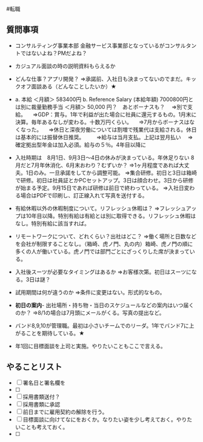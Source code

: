 
#転職
## 質問事項

- コンサルティング事業本部 金融サービス事業部となっているがコンサルタントではないよね？PMだよね？
  
- カジュアル面談の時の説明資料もらえるか
  
- どんな仕事？アプリ開発？
⇒承諾前、入社日も決まってないのでまだ。キックオフ面談ある（どんなことしたいか）★
  
- a. 本給 ＜月額＞ 583400円 b. Reference Salary (本給年額) 7000800円とは別に裁量勤務手当 ＜月額＞ 50,000 円？　あとボーナスも？
　⇒別で支給。
　⇒GDP：賞与。1年で利益が出た場合に社員に還元するもの。1月末に決算。毎年あるなしが変わる。十数万円くらい。
　⇒7月からボーナスはなくなった。
　⇒休日と深夜労働については割増で残業代は支給される。休日は基本的には振替休日推奨。
　　⇒給与は当月支払。上記は翌月払い
　⇒確定拠出型年金は加入必須。給与の５％。4年目以降に
　
　
- 入社時期は　8月1日、9月3日～4日の休みが決まっている。年休足りない
  8月だと7月年休消化、6月末おわり？むずいか？
⇒1ヶ月程度であれば大丈夫。1日のみ。一旦承諾をしてから調整可能。
⇒集合研修。初日と3日は箱崎で研修。初日は社員証とかPCセットアップ。3日は顔合わせ。3日から研修が始まる予定。9月15日であれば研修は前日で終わっている。
⇒入社日変わる場合はPDFで印刷し、訂正線入れて写真を送付する。

- 有給休暇以外の休暇制度について。リフレッシュ休暇は？
⇒フレッシュアップは10年目以降。特別有給は有給とは別に取得できる。リフレッシュ休暇はなし。特別有給に該当すれば。

- リモートワークについて、どれくらい？出社はどこ？
⇒働く場所と日数などを会社が制限することなし。（箱崎、虎ノ門、丸の内）箱崎、虎ノ門の順に多くの人が働いている。虎ノ門では部門ごとにざっくりした席が決まっている。

- 入社後スーツが必要なタイミングはあるか
⇒お客様次第。初日はスーツになる。3日は謎？

- 試用期間は何が違うのか
⇒条件に変更はない。形式的なもの。

- **初日の案内**- 出社場所・持ち物・当日のスケジュールなどの案内はいつ届くのか？
⇒8/1の場合は7月頭にメールがくる。写真の提出など。

- バンド8,9,10が管理職。最初は小さいチームでのリーダ。1年でバンド7に上がることを期待している。★
- 年1回に目標面談を上司と実施。やりたいこともここで言える。
## やることリスト

- [ ] 署名日と署名欄を
- [ ] 
- [ ] 採用書類送付？
- [ ] 採用書類に承認
- [ ] 前日までに雇用契約の解除を行う。
- [ ] 目標面談に向けてなにをおくか。なりたい姿を少し考えておく。やりたいことも考えておく。
- [ ] 